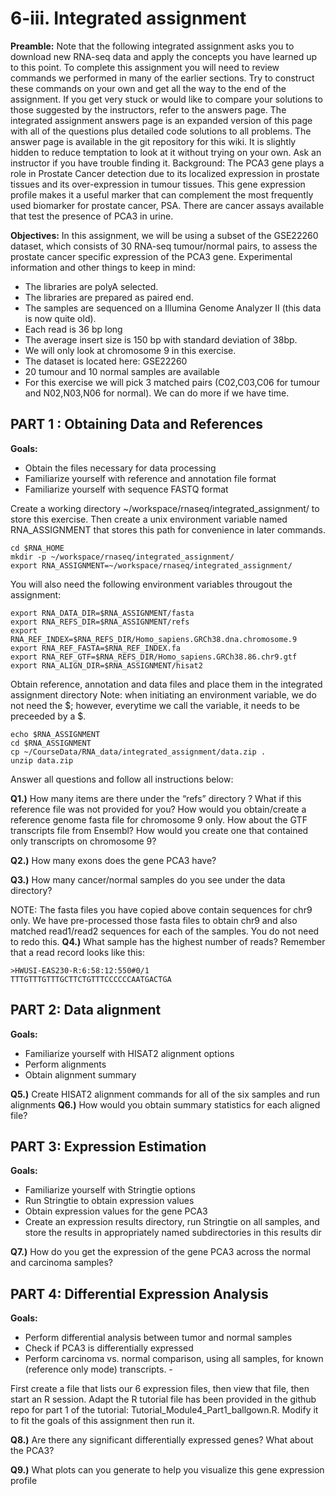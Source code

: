 
# 6-iii. Integrated assignment

**Preamble:** Note that the following integrated assignment asks you to download new RNA-seq data and apply the concepts you have learned up to this point. To complete this assignment you will need to review commands we performed in many of the earlier sections. Try to construct these commands on your own and get all the way to the end of the assignment. If you get very stuck or would like to compare your solutions to those suggested by the instructors, refer to the answers page. The integrated assignment answers page is an expanded version of this page with all of the questions plus detailed code solutions to all problems. The answer page is available in the git repository for this wiki. It is slightly hidden to reduce temptation to look at it without trying on your own. Ask an instructor if you have trouble finding it.
Background: The PCA3 gene plays a role in Prostate Cancer detection due to its localized expression in prostate tissues and its over-expression in tumour tissues. This gene expression profile makes it a useful marker that can complement the most frequently used biomarker for prostate cancer, PSA. There are cancer assays available that test the presence of PCA3 in urine. 

**Objectives:** In this assignment, we will be using a subset of the GSE22260 dataset, which consists of 30 RNA-seq tumour/normal pairs, to assess the prostate cancer specific expression of the PCA3 gene. 
Experimental information and other things to keep in mind:
- The libraries are polyA selected. 
- The libraries are prepared as paired end. 
- The samples are sequenced on a Illumina Genome Analyzer II (this data is now quite old). 
- Each read is 36 bp long 
- The average insert size is 150 bp with standard deviation of 38bp. 
- We will only look at chromosome 9 in this exercise. 
- The dataset is located here: GSE22260 
- 20 tumour and 10 normal samples are available 
- For this exercise we will pick 3 matched pairs (C02,C03,C06 for tumour and N02,N03,N06 for normal). We can do more if we have time. 

## PART 1 : Obtaining Data and References

**Goals:**
- Obtain the files necessary for data processing 
- Familiarize yourself with reference and annotation file format 
- Familiarize yourself with sequence FASTQ format 

Create a working directory ~/workspace/rnaseq/integrated_assignment/ to store this exercise. Then create a unix environment variable named RNA_ASSIGNMENT that stores this path for convenience in later commands.

```
cd $RNA_HOME
mkdir -p ~/workspace/rnaseq/integrated_assignment/
export RNA_ASSIGNMENT=~/workspace/rnaseq/integrated_assignment/
```

You will also need the following environment variables througout the assignment:

```
export RNA_DATA_DIR=$RNA_ASSIGNMENT/fasta
export RNA_REFS_DIR=$RNA_ASSIGNMENT/refs
export RNA_REF_INDEX=$RNA_REFS_DIR/Homo_sapiens.GRCh38.dna.chromosome.9
export RNA_REF_FASTA=$RNA_REF_INDEX.fa
export RNA_REF_GTF=$RNA_REFS_DIR/Homo_sapiens.GRCh38.86.chr9.gtf
export RNA_ALIGN_DIR=$RNA_ASSIGNMENT/hisat2
```

Obtain reference, annotation and data files and place them in the integrated assignment directory
Note: when initiating an environment variable, we do not need the $; however, everytime we call the variable, it needs to be preceeded by a $.

```
echo $RNA_ASSIGNMENT
cd $RNA_ASSIGNMENT
cp ~/CourseData/RNA_data/integrated_assignment/data.zip .
unzip data.zip
```

Answer all questions and follow all instructions below:

**Q1.)** How many items are there under the “refs” directory ? 
What if this reference file was not provided for you? How would you obtain/create a reference genome fasta file for chromosome 9 only. How about the GTF transcripts file from Ensembl? How would you create one that contained only transcripts on chromosome 9?

**Q2.)** How many exons does the gene PCA3 have?

**Q3.)** How many cancer/normal samples do you see under the data directory?

NOTE: The fasta files you have copied above contain sequences for chr9 only. We have pre-processed those fasta files to obtain chr9 and also matched read1/read2 sequences for each of the samples. You do not need to redo this.
**Q4.)** What sample has the highest number of reads?
Remember that a read record looks like this:

```
>HWUSI-EAS230-R:6:58:12:550#0/1
TTTGTTTGTTTGCTTCTGTTTCCCCCCAATGACTGA
```
## PART 2: Data alignment

**Goals:**
- Familiarize yourself with HISAT2 alignment options 
- Perform alignments 
- Obtain alignment summary 

**Q5.)** Create HISAT2 alignment commands for all of the six samples and run alignments
**Q6.)** How would you obtain summary statistics for each aligned file?

## PART 3: Expression Estimation

**Goals:**
- Familiarize yourself with Stringtie options 
- Run Stringtie to obtain expression values 
- Obtain expression values for the gene PCA3 
- Create an expression results directory, run Stringtie on all samples, and store the results in appropriately named subdirectories in this results dir

**Q7.)** How do you get the expression of the gene PCA3 across the normal and carcinoma samples?

## PART 4: Differential Expression Analysis

**Goals:**
- Perform differential analysis between tumor and normal samples 
- Check if PCA3 is differentially expressed 
- Perform carcinoma vs. normal comparison, using all samples, for known (reference only mode) transcripts. - 

First create a file that lists our 6 expression files, then view that file, then start an R session. Adapt the  R tutorial file has been provided in the github repo for part 1 of the tutorial: Tutorial_Module4_Part1_ballgown.R. Modify it to fit the goals of this assignment then run it. 

**Q8.)** Are there any significant differentially expressed genes? What about the PCA3? 

**Q9.)** What plots can you generate to help you visualize this gene expression profile